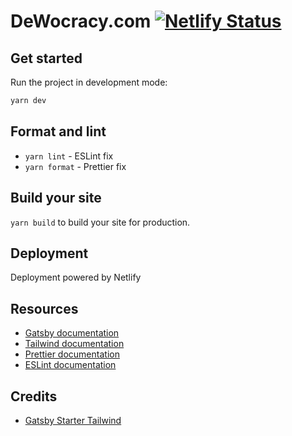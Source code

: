 # DeWocracy.com [![Netlify Status](https://api.netlify.com/api/v1/badges/6261a901-6f6e-4e5c-9d20-fa696bd456b5/deploy-status)](https://app.netlify.com/sites/dewocracy/deploys)

## Get started

Run the project in development mode:

```sh
yarn dev
```

## Format and lint

- `yarn lint` - ESLint fix
- `yarn format` - Prettier fix

## Build your site

`yarn build` to build your site for production.

## Deployment

Deployment powered by Netlify


## Resources

- [Gatsby documentation](https://www.gatsbyjs.org/docs/)
- [Tailwind documentation](https://tailwindcss.com/docs/what-is-tailwind/)
- [Prettier documentation](https://prettier.io/docs/en/index.html)
- [ESLint documentation](https://eslint.org/docs/user-guide/configuring)

## Credits

- [Gatsby Starter Tailwind](https://github.com/taylorbryant/gatsby-starter-tailwind)
